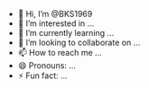 - 👋 Hi, I’m @BKS1969
- 👀 I’m interested in ...
- 🌱 I’m currently learning ...
- 💞️ I’m looking to collaborate on ...
- 📫 How to reach me ...
- 😄 Pronouns: ...
- ⚡ Fun fact: ...

<!---
BKS1969/BKS1969 is a ✨ special ✨ repository because its `README.md` (this file) appears on your GitHub profile.
You can click the Preview link to take a look at your changes.
--->
